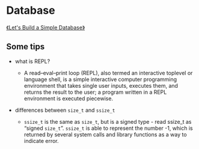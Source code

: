 # Database
[《Let's Build a Simple Database》](https://cstack.github.io/db_tutorial/)

## Some tips
- what is REPL?
  - A read–eval–print loop (REPL), also termed an interactive toplevel or language shell, is a simple interactive computer programming environment that takes single user inputs, executes them, and returns the result to the user; a program written in a REPL environment is executed piecewise.
  
- differences between `size_t` and `ssize_t`
  - `ssize_t` is the same as `size_t`, but is a signed type - read ssize_t as “signed `size_t`”. `ssize_t` is able to represent the number -1, which is returned by several system calls and library functions as a way to indicate error.

